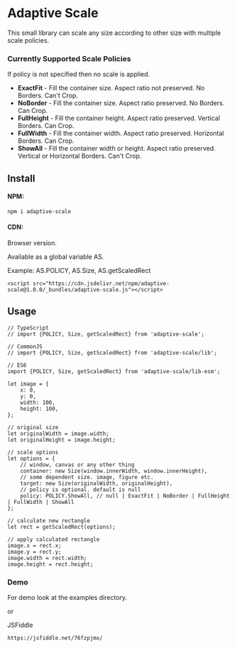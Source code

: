 # Adaptive Scale
This small library can scale any size according to other size with multiple scale policies.

### Currently Supported Scale Policies
If policy is not specified then no scale is applied.

- **ExactFit** - Fill the container size. Aspect ratio not preserved. No Borders. Can't Crop.
- **NoBorder** - Fill the container size. Aspect ratio preserved. No Borders. Can Crop.
- **FullHeight** - Fill the container height. Aspect ratio preserved. Vertical Borders. Can Crop.
- **FullWidth** - Fill the container width. Aspect ratio preserved. Horizontal Borders. Can Crop.
- **ShowAll** - Fill the container width or height. Aspect ratio preserved. Vertical or Horizontal Borders. Can't Crop.

## Install

#### NPM:
`npm i adaptive-scale`

#### CDN:
Browser version. 

Available as a global variable AS. 

Example: AS.POLICY, AS.Size, AS.getScaledRect

`<script src="https://cdn.jsdelivr.net/npm/adaptive-scale@1.0.0/_bundles/adaptive-scale.js"></script>`

## Usage

```ecmascript 6
// TypeScript
// import {POLICY, Size, getScaledRect} from 'adaptive-scale';

// CommonJS
// import {POLICY, Size, getScaledRect} from 'adaptive-scale/lib';

// ES6
import {POLICY, Size, getScaledRect} from 'adaptive-scale/lib-esm';

let image = {
    x: 0,
    y: 0,
    width: 100,
    height: 100,
};

// original size
let originalWidth = image.width;
let originalHeight = image.height;

// scale options
let options = {
    // window, canvas or any other thing
    container: new Size(window.innerWidth, window.innerHeight),
    // some dependent size. image, figure etc.
    target: new Size(originalWidth, originalHeight),
    // policy is optional. default is null
    policy: POLICY.ShowAll, // null | ExactFit | NoBorder | FullHeight | FullWidth | ShowAll
};

// calculate new rectangle
let rect = getScaledRect(options);

// apply calculated rectangle
image.x = rect.x;
image.y = rect.y;
image.width = rect.width;
image.height = rect.height;
```

### Demo
For demo look at the examples directory.

or

JSFiddle

`https://jsfiddle.net/76fzpjmx/`